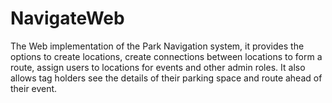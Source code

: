 # NavigateWeb

The Web implementation of the Park Navigation system, it provides the options to create locations, create connections between locations to form a route, assign users to locations for events and other admin roles.
It also allows tag holders see the details of their parking space and route ahead of their event.
